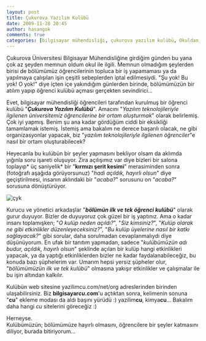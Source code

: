```yaml
---
layout: post
title: Çukurova Yazılım Kulübü
date: 2009-11-28 20:45
author: hasangok
comments: true
categories: [bilgisayar mühendisliği, çukurova yazılım kulübü, Okuldan, yazılım teknolojileri]
---
```

Çukurova Üniversitesi Bilgisayar Mühendisliğine girdiğim günden bu yana çok az şeyden memnun oldum okul ile ilgili. Memnun olmadığım şeylerden birisi de bölümümüz öğrencilerinin topluca bir iş yapamaması ya da yapılmaya çalışılan işin çeşitli sebeplerden iptal edilmesiydi. "Şu yok! Bu yok! O yok!" diye içten içe yakındığım günlerden birinde, bölümümüzün bir atılım yapıp öğrenci kulübü açması gerçekten sevindirici...

Evet, bilgisayar mühendisliği öğrencileri tarafından kurulmuş bir öğrenci kulübü "***Çukurova Yazılım Kulübü***". Amacını "*Yazılım teknolojileriyle ilgilenen üniversitemiz öğrencilerine bir ortam oluşturmak*" olarak belirlemiş. Çok iyi yapmış. Benim şu ana kadar gördüğüm ciddi bir eksikliği tamamlamak istemiş. İstemiş ama bakalım ne derece başarılı olacak, ne gibi organizasyonlar yapacak, biz "*yazılım teknolojileriyle ilgilenen öğrenciler*"e nasıl bir ortam oluşturabilecek?

Heyecanla bu kulübün bir şeyler yapmasını bekliyor olsam da aklımda yığınla soru işareti oluşuyor. Zira açılışımız var diye bizleri bir salona toplayıp* üç saniyelik* bir "**kırmızı şerit kesimi**" merasiminden sonra (fotoğrafı aşağıda görüyorsunuz) "*hadi açıldık, hayırlı olsun*" diye geçiştirilmesi, insanın aklındaki bir "*acaba?*" sorusunu on "*acaba?*" sorusuna dönüştürüyor.

![çyk](http://photos-c.ak.fbcdn.net/hphotos-ak-snc3/hs043.snc3/13040_181047683278_178515228278_2771085_3945531_n.jpg)

Kurucu ve yönetici arkadaşlar "***bölümün ilk ve tek öğrenci kulübü***" olarak gurur duyuyor. Bizler de duyuyoruz çok güzel bir iş yaptınız. Ama o kadar insanı toplamışken; "*O kulüp neden açıldı?*", "*Siz kimsiniz?*", "*Kulüp olarak ne gibi etkinlikler düzenleyeceksiniz?*", "*Bu kulüp üyelerine nasıl bir katkı sağlayacak?*" gibi sorular, daha sorulmadan cevaplanmalıydı diye düşünüyorum. En ufak bir tanıtım yapmadan, sadece "*kulübümüzün adı budur, açıldık, hayırlı olsun*" şeklinde açılan bir kulüp hangi etkinlikleri yapacak, ya da yaptığı etkinliklerden bizler ne kadar faydalanabileceğiz, bu konuda bazı şüphelerim var. Umarım hepsi yersiz şüpheler olur, "*bölümümüzün ilk ve tek kulübü*" olmasına yakışır etkinlikler ve çalışmalar ile bu işin altından kalkılır.

Kulübün web sitesine yazilimcu.com/net/org adreslerinden birinden ulaşabilirsiniz. Biz **bilgisayar*cu*.com**'u açtıktan sonra, kelimenin sonuna "**cu**" ekleme modası da aldı başını yürüdü :) yazilim**cu**, kimya**cu**... Bakalım daha hangi *cu* sitelerini göreceğiz :)

Herneyse.  
Kulübümüzün; bölümümüze hayırlı olmasını, öğrencilere bir şeyler katmasını diliyor, burada bitiriyorum...
